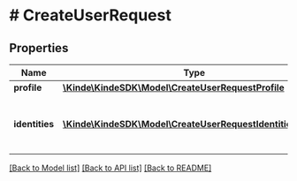 # # CreateUserRequest

## Properties

Name | Type | Description | Notes
------------ | ------------- | ------------- | -------------
**profile** | [**\Kinde\KindeSDK\Model\CreateUserRequestProfile**](CreateUserRequestProfile.md) |  | [optional]
**identities** | [**\Kinde\KindeSDK\Model\CreateUserRequestIdentitiesInner[]**](CreateUserRequestIdentitiesInner.md) | Array of identities to assign to the created user | [optional]

[[Back to Model list]](../../README.md#models) [[Back to API list]](../../README.md#endpoints) [[Back to README]](../../README.md)
